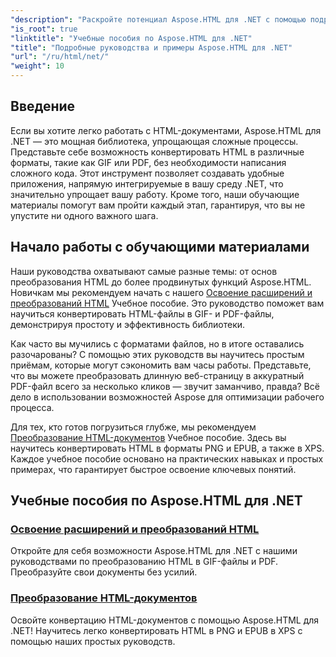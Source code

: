 ```yaml
---
"description": "Раскройте потенциал Aspose.HTML для .NET с помощью подробных учебных пособий по преобразованию документов и расширениям, разработанных специально для разработчиков и энтузиастов."
"is_root": true
"linktitle": "Учебные пособия по Aspose.HTML для .NET"
"title": "Подробные руководства и примеры Aspose.HTML для .NET"
"url": "/ru/html/net/"
"weight": 10
---
```


## Введение

Если вы хотите легко работать с HTML-документами, Aspose.HTML для .NET — это мощная библиотека, упрощающая сложные процессы. Представьте себе возможность конвертировать HTML в различные форматы, такие как GIF или PDF, без необходимости написания сложного кода. Этот инструмент позволяет создавать удобные приложения, напрямую интегрируемые в вашу среду .NET, что значительно упрощает вашу работу. Кроме того, наши обучающие материалы помогут вам пройти каждый этап, гарантируя, что вы не упустите ни одного важного шага.

## Начало работы с обучающими материалами

Наши руководства охватывают самые разные темы: от основ преобразования HTML до более продвинутых функций Aspose.HTML. Новичкам мы рекомендуем начать с нашего [Освоение расширений и преобразований HTML](./mastering-html-extensions-and-conversions/) Учебное пособие. Это руководство поможет вам научиться конвертировать HTML-файлы в GIF- и PDF-файлы, демонстрируя простоту и эффективность библиотеки. 

Как часто вы мучились с форматами файлов, но в итоге оставались разочарованы? С помощью этих руководств вы научитесь простым приёмам, которые могут сэкономить вам часы работы. Представьте, что вы можете преобразовать длинную веб-страницу в аккуратный PDF-файл всего за несколько кликов — звучит заманчиво, правда? Всё дело в использовании возможностей Aspose для оптимизации рабочего процесса.

Для тех, кто готов погрузиться глубже, мы рекомендуем [Преобразование HTML-документов](./converting-html-documents/) Учебное пособие. Здесь вы научитесь конвертировать HTML в форматы PNG и EPUB, а также в XPS. Каждое учебное пособие основано на практических навыках и простых примерах, что гарантирует быстрое освоение ключевых понятий. 

## Учебные пособия по Aspose.HTML для .NET
### [Освоение расширений и преобразований HTML](./mastering-html-extensions-and-conversions/)
Откройте для себя возможности Aspose.HTML для .NET с нашими руководствами по преобразованию HTML в GIF-файлы и PDF. Преобразуйте свои документы без усилий.
### [Преобразование HTML-документов](./converting-html-documents/)
Освойте конвертацию HTML-документов с помощью Aspose.HTML для .NET! Научитесь легко конвертировать HTML в PNG и EPUB в XPS с помощью наших простых руководств.